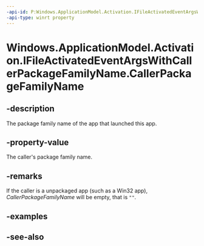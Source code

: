 ```yaml
---
-api-id: P:Windows.ApplicationModel.Activation.IFileActivatedEventArgsWithCallerPackageFamilyName.CallerPackageFamilyName
-api-type: winrt property
---
```


<!-- Property syntax
public string CallerPackageFamilyName { get; }
-->

# Windows.ApplicationModel.Activation.IFileActivatedEventArgsWithCallerPackageFamilyName.CallerPackageFamilyName

## -description
The package family name of the app that launched this app.

## -property-value
The caller's package family name.

## -remarks
If the caller is a unpackaged app (such as a Win32 app), *CallerPackageFamilyName* will be empty, that is `""`.

## -examples

## -see-also
